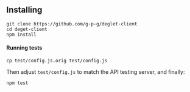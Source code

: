 ## Installing

```
git clone https://github.com/g-p-g/deglet-client
cd deget-client
npm install
```

#### Running tests

```
cp test/config.js.orig test/config.js
```

Then adjust `test/config.js` to match the API testing server, and finally:

```
npm test
```
